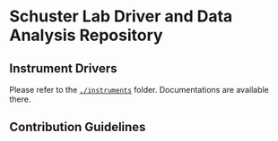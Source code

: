 # Schuster Lab Driver and Data Analysis Repository

## Instrument Drivers

Please refer to the [`./instruments`](tree/master/instruments) folder. Documentations are available there.

## Contribution Guidelines

